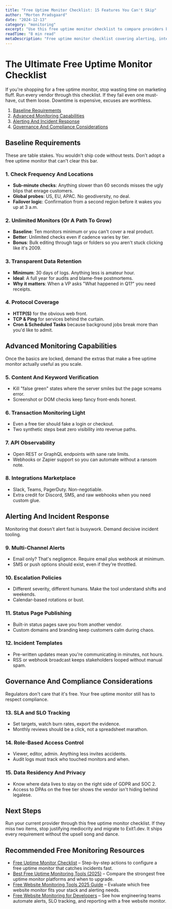```yaml
---
title: "Free Uptime Monitor Checklist: 15 Features You Can't Skip"
author: "Morten Pradsgaard"
date: "2024-12-13"
category: "monitoring"
excerpt: "Use this free uptime monitor checklist to compare providers before you trust them with your site's reliability."
readTime: "8 min read"
metaDescription: "Free uptime monitor checklist covering alerting, integrations, API, SLA, and status page essentials."
---
```


# The Ultimate Free Uptime Monitor Checklist

If you're shopping for a free uptime monitor, stop wasting time on marketing fluff. Run every vendor through this checklist. If they fail even one must-have, cut them loose. Downtime is expensive, excuses are worthless.

1. [Baseline Requirements](#baseline-requirements)
2. [Advanced Monitoring Capabilities](#advanced-monitoring-capabilities)
3. [Alerting And Incident Response](#alerting-and-incident-response)
4. [Governance And Compliance Considerations](#governance-and-compliance-considerations)

## Baseline Requirements

These are table stakes. You wouldn't ship code without tests. Don't adopt a free uptime monitor that can't clear this bar.

### 1. Check Frequency And Locations
- **Sub-minute checks**: Anything slower than 60 seconds misses the ugly blips that enrage customers.
- **Global probes**: US, EU, APAC. No geodiversity, no deal.
- **Failover logic**: Confirmation from a second region before it wakes you up at 3 a.m.

### 2. Unlimited Monitors (Or A Path To Grow)
- **Baseline**: Ten monitors minimum or you can't cover a real product.
- **Better**: Unlimited checks even if cadence varies by tier.
- **Bonus**: Bulk editing through tags or folders so you aren't stuck clicking like it's 2009.

### 3. Transparent Data Retention
- **Minimum**: 30 days of logs. Anything less is amateur hour.
- **Ideal**: A full year for audits and blame-free postmortems.
- **Why it matters**: When a VP asks "What happened in Q1?" you need receipts.

### 4. Protocol Coverage
- **HTTP(S)** for the obvious web front.
- **TCP & Ping** for services behind the curtain.
- **Cron & Scheduled Tasks** because background jobs break more than you'd like to admit.

## Advanced Monitoring Capabilities

Once the basics are locked, demand the extras that make a free uptime monitor actually useful as you scale.

### 5. Content And Keyword Verification
- Kill "false green" states where the server smiles but the page screams error.
- Screenshot or DOM checks keep fancy front-ends honest.

### 6. Transaction Monitoring Light
- Even a free tier should fake a login or checkout.
- Two synthetic steps beat zero visibility into revenue paths.

### 7. API Observability
- Open REST or GraphQL endpoints with sane rate limits.
- Webhooks or Zapier support so you can automate without a ransom note.

### 8. Integrations Marketplace
- Slack, Teams, PagerDuty. Non-negotiable.
- Extra credit for Discord, SMS, and raw webhooks when you need custom glue.

## Alerting And Incident Response

Monitoring that doesn't alert fast is busywork. Demand decisive incident tooling.

### 9. Multi-Channel Alerts
- Email only? That's negligence. Require email plus webhook at minimum.
- SMS or push options should exist, even if they're throttled.

### 10. Escalation Policies
- Different severity, different humans. Make the tool understand shifts and weekends.
- Calendar-based rotations or bust.

### 11. Status Page Publishing
- Built-in status pages save you from another vendor.
- Custom domains and branding keep customers calm during chaos.

### 12. Incident Templates
- Pre-written updates mean you're communicating in minutes, not hours.
- RSS or webhook broadcast keeps stakeholders looped without manual spam.

## Governance And Compliance Considerations

Regulators don't care that it's free. Your free uptime monitor still has to respect compliance.

### 13. SLA and SLO Tracking
- Set targets, watch burn rates, export the evidence.
- Monthly reviews should be a click, not a spreadsheet marathon.

### 14. Role-Based Access Control
- Viewer, editor, admin. Anything less invites accidents.
- Audit logs must track who touched monitors and when.

### 15. Data Residency And Privacy
- Know where data lives to stay on the right side of GDPR and SOC 2.
- Access to DPAs on the free tier shows the vendor isn't hiding behind legalese.

## Next Steps

Run your current provider through this free uptime monitor checklist. If they miss two items, stop justifying mediocrity and migrate to Exit1.dev. It ships every requirement without the upsell song and dance.


## Recommended Free Monitoring Resources

- [Free Uptime Monitor Checklist](/blog/free-uptime-monitor-checklist) – Step-by-step actions to configure a free uptime monitor that catches incidents fast.
- [Best Free Uptime Monitoring Tools (2025)](/blog/best-free-uptime-monitoring-tools) – Compare the strongest free uptime monitor platforms and when to upgrade.
- [Free Website Monitoring Tools 2025 Guide](/blog/free-website-monitoring-tools-2025) – Evaluate which free website monitor fits your stack and alerting needs.
- [Free Website Monitoring for Developers](/blog/free-website-monitoring-for-developers) – See how engineering teams automate alerts, SLO tracking, and reporting with a free website monitor.

